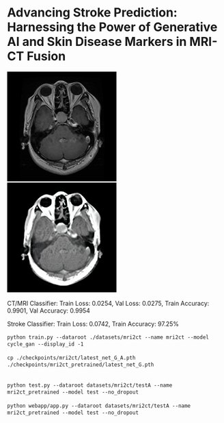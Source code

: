 # Advancing Stroke Prediction: Harnessing the Power of Generative AI and Skin Disease Markers in MRI-CT Fusion


<img class="image-align-left" src="assets/real_img.png"/><img class="image-align-left" src="assets/fake_img.png"/>


CT/MRI Classifier: Train Loss: 0.0254, Val Loss: 0.0275, Train 
Accuracy: 0.9901, Val Accuracy: 0.9954

Stroke Classifier: Train Loss: 0.0742, Train Accuracy: 97.25%


    python train.py --dataroot ./datasets/mri2ct --name mri2ct --model cycle_gan --display_id -1

    cp ./checkpoints/mri2ct/latest_net_G_A.pth ./checkpoints/mri2ct_pretrained/latest_net_G.pth


    python test.py --dataroot datasets/mri2ct/testA --name mri2ct_pretrained --model test --no_dropout

    python webapp/app.py --dataroot datasets/mri2ct/testA --name mri2ct_pretrained --model test --no_dropout